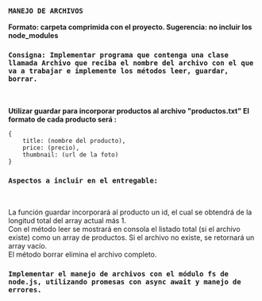### `MANEJO DE ARCHIVOS`

**Formato: carpeta comprimida con el proyecto. 
Sugerencia: no incluir los node_modules**

### `Consigna: Implementar programa que contenga una clase llamada Archivo que reciba el nombre del archivo con el que va a trabajar e implemente los métodos leer, guardar, borrar.`
<br />

**Utilizar guardar para incorporar productos al archivo "productos.txt"
El formato de cada producto será :**

```
{
    title: (nombre del producto),
    price: (precio),
    thumbnail: (url de la foto)
}
```

### `Aspectos a incluir en el entregable: `
<br />

La función guardar incorporará al producto un id, el cual se obtendrá de la longitud total del array actual más 1.
<br />
Con el método leer se mostrará en consola el listado total (si el archivo existe) como un array de productos. Si el archivo no existe, se retornará un array vacío.
<br />
El método borrar elimina el archivo completo.

### `Implementar el manejo de archivos con el módulo fs de node.js, utilizando promesas con async await y manejo de errores.`


